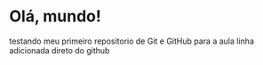# Olá, mundo!
 testando meu primeiro repositorio de Git e GitHub para a aula
 linha adicionada direto do github
 
